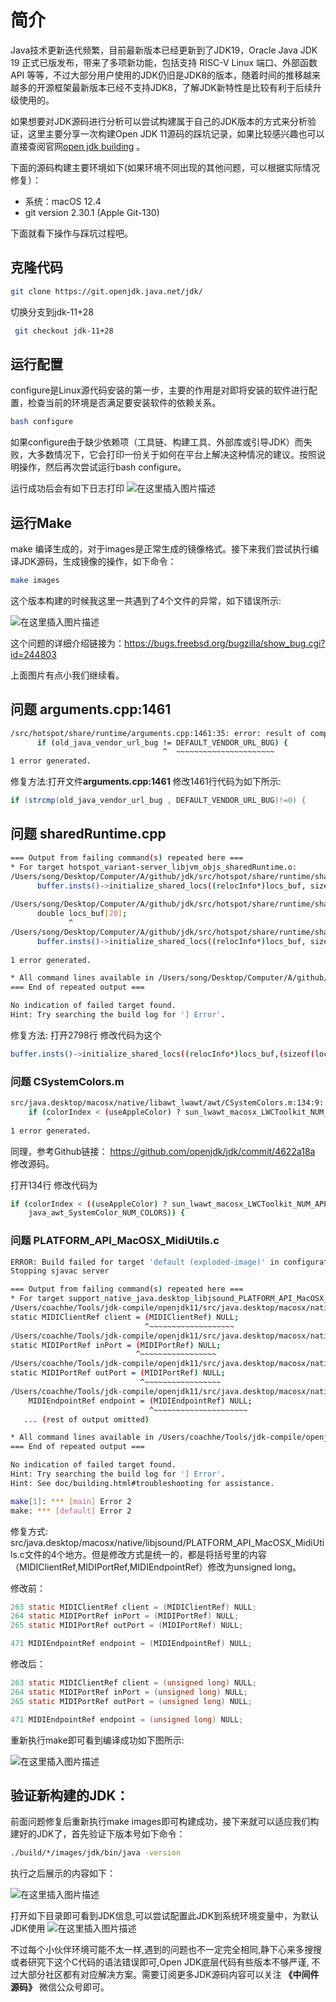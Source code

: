 # 简介
Java技术更新迭代频繁，目前最新版本已经更新到了JDK19，Oracle Java JDK 19 正式已版发布，带来了多项新功能，包括支持 RISC-V Linux 端口、外部函数 API 等等，不过大部分用户使用的JDK仍旧是JDK8的版本，随着时间的推移越来越多的开源框架最新版本已经不支持JDK8，了解JDK新特性是比较有利于后续升级使用的。

如果想要对JDK源码进行分析可以尝试构建属于自己的JDK版本的方式来分析验证，这里主要分享一次构建Open JDK 11源码的踩坑记录，如果比较感兴趣也可以直接查阅官网[open jdk building](https://openjdk.java.net/groups/build/doc/building.html) 。

下面的源码构建主要环境如下(如果环境不同出现的其他问题，可以根据实际情况修复）：

- 系统：macOS 12.4
- git version 2.30.1 (Apple Git-130)

下面就看下操作与踩坑过程吧。


## 克隆代码
```bash
git clone https://git.openjdk.java.net/jdk/
```

切换分支到jdk-11+28
```bash
 git checkout jdk-11+28
```

## 运行配置

configure是Linux源代码安装的第一步，主要的作用是对即将安装的软件进行配置，检查当前的环境是否满足要安装软件的依赖关系。

```bash
bash configure
```

如果configure由于缺少依赖项（工具链、构建工具、外部库或引导JDK）而失败，大多数情况下，它会打印一份关于如何在平台上解决这种情况的建议。按照说明操作，然后再次尝试运行bash configure。

运行成功后会有如下日志打印
![在这里插入图片描述](https://img-blog.csdnimg.cn/c058f61885d3493cbb0f8ef1e8f6c7ce.png)

## 运行Make

make 编译生成的，对于images是正常生成的镜像格式。接下来我们尝试执行编译JDK源码，生成镜像的操作，如下命令：

```bash
make images
```


这个版本构建的时候我这里一共遇到了4个文件的异常，如下错误所示:

![在这里插入图片描述](https://img-blog.csdnimg.cn/4c2be8ed26d44b449a0953132d38063e.png)

这个问题的详细介绍链接为：https://bugs.freebsd.org/bugzilla/show_bug.cgi?id=244803 

上面图片有点小我们继续看。

## 问题 **arguments.cpp:1461** 
```bash
/src/hotspot/share/runtime/arguments.cpp:1461:35: error: result of comparison against a string literal is unspecified (use an explicit string comparison function instead) [-Werror,-Wstring-compare]
      if (old_java_vendor_url_bug != DEFAULT_VENDOR_URL_BUG) {
                                  ^  ~~~~~~~~~~~~~~~~~~~~~~
1 error generated.
```

修复方法:打开文件**arguments.cpp:1461** 修改1461行代码为如下所示:

```java
if (strcmp(old_java_vendor_url_bug , DEFAULT_VENDOR_URL_BUG)!=0) {
```

## 问题 sharedRuntime.cpp
```bash
=== Output from failing command(s) repeated here ===
* For target hotspot_variant-server_libjvm_objs_sharedRuntime.o:
/Users/song/Desktop/Computer/A/github/jdk/src/hotspot/share/runtime/sharedRuntime.cpp:2798:85: error: expression does not compute the number of elements in this array; element type is 'double', not 'relocInfo' [-Werror,-Wsizeof-array-div]
      buffer.insts()->initialize_shared_locs((relocInfo*)locs_buf, sizeof(locs_buf) / sizeof(relocInfo));
                                                                          ~~~~~~~~  ^
/Users/song/Desktop/Computer/A/github/jdk/src/hotspot/share/runtime/sharedRuntime.cpp:2797:14: note: array 'locs_buf' declared here
      double locs_buf[20];
             ^
/Users/song/Desktop/Computer/A/github/jdk/src/hotspot/share/runtime/sharedRuntime.cpp:2798:85: note: place parentheses around the 'sizeof(relocInfo)' expression to silence this warning
      buffer.insts()->initialize_shared_locs((relocInfo*)locs_buf, sizeof(locs_buf) / sizeof(relocInfo));
                                                                                    ^
1 error generated.

* All command lines available in /Users/song/Desktop/Computer/A/github/jdk/build/macosx-x86_64-normal-server-release/make-support/failure-logs.
=== End of repeated output ===

No indication of failed target found.
Hint: Try searching the build log for '] Error'.
```

修复方法:
打开2798行 修改代码为这个

```bash
buffer.insts()->initialize_shared_locs((relocInfo*)locs_buf,(sizeof(locs_buf)) /(sizeof(relocInfo)));
```

###  问题 CSystemColors.m
```bash
src/java.desktop/macosx/native/libawt_lwawt/awt/CSystemColors.m:134:9: error: converting the result of '?:' with integer constants to a boolean always evaluates to 'true' [-Werror,-Wtautological-constant-compare]
    if (colorIndex < (useAppleColor) ? sun_lwawt_macosx_LWCToolkit_NUM_APPLE_COLORS : java_awt_SystemColor_NUM_COLORS) {
        ^
1 error generated.
```
同理，参考Github链接： https://github.com/openjdk/jdk/commit/4622a18a 修改源码。

打开134行 修改代码为

```bash
if (colorIndex < ((useAppleColor) ? sun_lwawt_macosx_LWCToolkit_NUM_APPLE_COLORS :
    java_awt_SystemColor_NUM_COLORS)) {
```

### 问题 PLATFORM_API_MacOSX_MidiUtils.c

```bash
ERROR: Build failed for target 'default (exploded-image)' in configuration 'macosx-x86_64-normal-server-release' (exit code 2)
Stopping sjavac server

=== Output from failing command(s) repeated here ===
* For target support_native_java.desktop_libjsound_PLATFORM_API_MacOSX_MidiUtils.o:
/Users/coachhe/Tools/jdk-compile/openjdk11/src/java.desktop/macosx/native/libjsound/PLATFORM_API_MacOSX_MidiUtils.c:263:31: error: cast to smaller integer type 'MIDIClientRef' (aka 'unsigned int') from 'void *' [-Werror,-Wvoid-pointer-to-int-cast]
static MIDIClientRef client = (MIDIClientRef) NULL;
                              ^~~~~~~~~~~~~~~~~~~~
/Users/coachhe/Tools/jdk-compile/openjdk11/src/java.desktop/macosx/native/libjsound/PLATFORM_API_MacOSX_MidiUtils.c:264:29: error: cast to smaller integer type 'MIDIPortRef' (aka 'unsigned int') from 'void *' [-Werror,-Wvoid-pointer-to-int-cast]
static MIDIPortRef inPort = (MIDIPortRef) NULL;
                            ^~~~~~~~~~~~~~~~~~
/Users/coachhe/Tools/jdk-compile/openjdk11/src/java.desktop/macosx/native/libjsound/PLATFORM_API_MacOSX_MidiUtils.c:265:30: error: cast to smaller integer type 'MIDIPortRef' (aka 'unsigned int') from 'void *' [-Werror,-Wvoid-pointer-to-int-cast]
static MIDIPortRef outPort = (MIDIPortRef) NULL;
                             ^~~~~~~~~~~~~~~~~~
/Users/coachhe/Tools/jdk-compile/openjdk11/src/java.desktop/macosx/native/libjsound/PLATFORM_API_MacOSX_MidiUtils.c:471:32: error: cast to smaller integer type 'MIDIEndpointRef' (aka 'unsigned int') from 'void *' [-Werror,-Wvoid-pointer-to-int-cast]
    MIDIEndpointRef endpoint = (MIDIEndpointRef) NULL;
                               ^~~~~~~~~~~~~~~~~~~~~~
   ... (rest of output omitted)

* All command lines available in /Users/coachhe/Tools/jdk-compile/openjdk11/build/macosx-x86_64-normal-server-release/make-support/failure-logs.
=== End of repeated output ===

No indication of failed target found.
Hint: Try searching the build log for '] Error'.
Hint: See doc/building.html#troubleshooting for assistance.

make[1]: *** [main] Error 2
make: *** [default] Error 2
```

修复方式:
src/java.desktop/macosx/native/libjsound/PLATFORM_API_MacOSX_MidiUtils.c文件的4个地方。但是修改方式是统一的，都是将括号里的内容（MIDIClientRef,MIDIPortRef,MIDIEndpointRef）修改为unsigned long。

修改前：

```c
263 static MIDIClientRef client = (MIDIClientRef) NULL;
264 static MIDIPortRef inPort = (MIDIPortRef) NULL;
265 static MIDIPortRef outPort = (MIDIPortRef) NULL;

471 MIDIEndpointRef endpoint = (MIDIEndpointRef) NULL;
```

修改后：

```c
263 static MIDIClientRef client = (unsigned long) NULL;
264 static MIDIPortRef inPort = (unsigned long) NULL;
265 static MIDIPortRef outPort = (unsigned long) NULL;

471 MIDIEndpointRef endpoint = (unsigned long) NULL;
```

重新执行make即可看到编译成功如下图所示:

![在这里插入图片描述](https://img-blog.csdnimg.cn/f29ba0b0217840b0813c3a911a074c36.png)



## 验证新构建的JDK：

前面问题修复后重新执行make images即可构建成功，接下来就可以适应我们构建好的JDK了，首先验证下版本号如下命令：

```bash
./build/*/images/jdk/bin/java -version
```

执行之后展示的内容如下：

![在这里插入图片描述](https://img-blog.csdnimg.cn/a01c6f6b4f7c420b98b632f12d4d1794.png)

打开如下目录即可看到JDK信息,可以尝试配置此JDK到系统环境变量中，为默认JDK使用
![在这里插入图片描述](https://img-blog.csdnimg.cn/9bc97bd940a8488497dc79e3a4668345.png)



不过每个小伙伴环境可能不太一样,遇到的问题也不一定完全相同,静下心来多搜搜或者研究下这个C代码的语法错误即可,Open JDK底层代码有些版本不够严谨, 不过大部分社区都有对应解决方案。需要订阅更多JDK源码内容可以关注 **《中间件源码》** 微信公众号即可。

 
